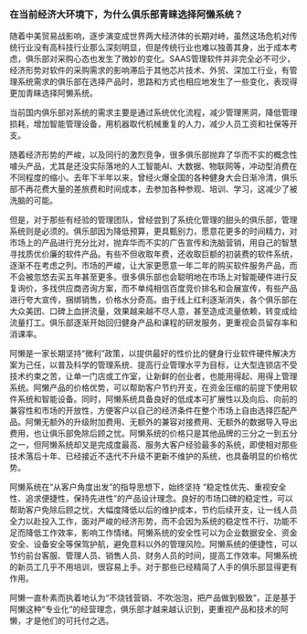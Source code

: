 ### 在当前经济大环境下，为什么俱乐部青睐选择阿懒系统？

随着中美贸易战影响，逐步演变成世界两大经济体的长期对峙，虽然这场危机对传统行业没有高科技行业那么深刻明显，但是传统行业也难以独善其身，出于成本考虑，俱乐部对采购心态也发生了微妙的变化。SAAS管理软件并非完全必不可少，经济形势对软件的采购需求的影响滞后于其他芯片技术、外贸、深加工行业，有管理系统需求的俱乐部在选择产品时，思路和方式也相应地发生了一些变化，表现得更加青睐选择阿懒系统。

当前国内俱乐部对系统的需求主要是通过系统优化流程，减少管理黑洞，降低管理损耗，增加智能管理设备，用机器取代机械重复的人力，减少人员工资和社保等开支。

随着经济形势的严峻，以及同行的激烈竞争，很多俱乐部抛弃了华而不实的概念性噱头产品，尤其是还没实际落地的人工智能AI、大数据、物联网等，冲动型消费在不同程度的缩小。去年下半年以来，曾经火爆全国的各种健身大会日渐冷清，俱乐部不再花费大量的差旅费和时间成本，去参加各种参观、培训、学习，这减少了被洗脑的可能。

但是，对于那些有经验的管理团队，曾经尝到了系统化管理的甜头的俱乐部，管理系统则是必须的。俱乐部因为降低预算，更具甄别力，愿意花更多的时间精力，对市场上的产品进行充分比对，抛弃华而不实的广告宣传和洗脑营销，用自己的智慧寻找质优价廉的软件产品。有些不但收取年费，还收取巨额的初装费的软件系统，逐渐不在考虑之列。市场的严峻，让大家更愿意一年二年的购买软件服务产品，而不会被忽悠去买五年甚至更多。很多俱乐部也会聪明地在市场上对智能硬件进行反复询价，多找供应商咨询方案，而不单纯相信百度竞价排名和会展宣传，有些产品进行夸大宣传，捆绑销售，价格水分奇高。由于线上红利逐渐消失，各个俱乐部在大众美团、口碑上血拼流量，效果越来越不尽人意，甚至造成流量依赖，转变成给流量打工。俱乐部逐渐开始回归健身产品和课程的研发服务，更重视会员留存率和消课率。

阿懒是一家长期坚持“微利”政策，以提供最好的性价比的健身行业软件硬件解决方案为己任，以普及科学的管理系统、提高行业管理水平为目标，让大型连锁店不受技术约束之苦，让单一门店或工作室，让新鲜的创业者，也能用得起、用得上管理系统。阿懒产品的价格优势，可以帮助客户节约开支，在资金压缩的前提下使用软件系统和智能设备。同时，阿懒系统具备良好的低成本可扩展性以及向后、向前的兼容性和市场的开放性，方便客户以自己的经济条件在整个市场上自由选择匹配产品。阿懒无额外的升级附加费用、无额外的兼容对接费用、无额外的数据导入导出费用，也让俱乐部免除后顾之忧。阿懒系统的价格只是其他品牌的三分之一到五分之一，但阿懒系统却又是完成度最高、服务大客户经验最多的系统，即使相对那些技术落后十年、已经接近不迭代不升级不更新不维护的系统，也具备明显的价格优势。

阿懒系统在“从客户角度出发”的指导思想下，始终坚持 “稳定性优先、重视安全性、追求便捷性，保持先进性”的产品设计理念。良好的市场口碑的稳定性，可以帮助客户免除后顾之忧，大幅度降低以后的维护成本，节约后续开支，让一线人员全力以赴投入工作，面对严峻的经济形势，而不会因为系统的稳定性不行、功能不足而降低工作效率，影响工作情绪。阿懒系统的安全性可以为企业数据安全、资金安全、设备安全等保驾护航，避免意料以外的管理风险。阿懒系统的便捷性，可以节约前台客服、管理人员、销售人员、财务人员的时间，提高工作效率。阿懒系统的新员工几乎不用培训，很容易上手。对于那些已经精简了人手的俱乐部显得更有作用。

阿懒一直朴素而执着地认为“不烧钱营销、不吹泡泡，把产品做到极致”，正是基于阿懒这种“专业化”的经营理念，俱乐部才越来越认识到，更重视产品和技术的阿懒，才是他们的可托付之选。
